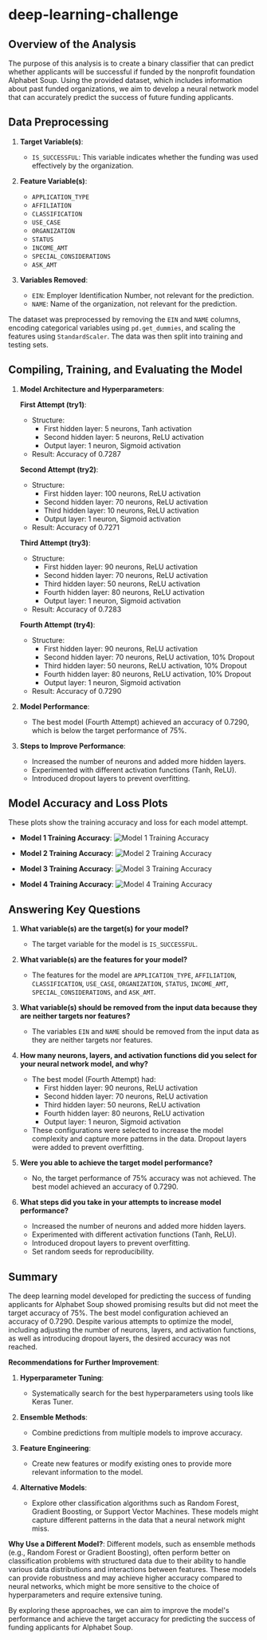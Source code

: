 # deep-learning-challenge

## Overview of the Analysis

The purpose of this analysis is to create a binary classifier that can predict whether applicants will be successful if funded by the nonprofit foundation Alphabet Soup. Using the provided dataset, which includes information about past funded organizations, we aim to develop a neural network model that can accurately predict the success of future funding applicants.

## Data Preprocessing

1. **Target Variable(s)**:
   - `IS_SUCCESSFUL`: This variable indicates whether the funding was used effectively by the organization.

2. **Feature Variable(s)**:
   - `APPLICATION_TYPE`
   - `AFFILIATION`
   - `CLASSIFICATION`
   - `USE_CASE`
   - `ORGANIZATION`
   - `STATUS`
   - `INCOME_AMT`
   - `SPECIAL_CONSIDERATIONS`
   - `ASK_AMT`

3. **Variables Removed**:
   - `EIN`: Employer Identification Number, not relevant for the prediction.
   - `NAME`: Name of the organization, not relevant for the prediction.

The dataset was preprocessed by removing the `EIN` and `NAME` columns, encoding categorical variables using `pd.get_dummies`, and scaling the features using `StandardScaler`. The data was then split into training and testing sets.

## Compiling, Training, and Evaluating the Model

1. **Model Architecture and Hyperparameters**:
   
   **First Attempt (try1)**:
   - Structure:
     - First hidden layer: 5 neurons, Tanh activation
     - Second hidden layer: 5 neurons, ReLU activation
     - Output layer: 1 neuron, Sigmoid activation
   - Result: Accuracy of 0.7287
   
   **Second Attempt (try2)**:
   - Structure:
     - First hidden layer: 100 neurons, ReLU activation
     - Second hidden layer: 70 neurons, ReLU activation
     - Third hidden layer: 10 neurons, ReLU activation
     - Output layer: 1 neuron, Sigmoid activation
   - Result: Accuracy of 0.7271
   
   **Third Attempt (try3)**:
   - Structure:
     - First hidden layer: 90 neurons, ReLU activation
     - Second hidden layer: 70 neurons, ReLU activation
     - Third hidden layer: 50 neurons, ReLU activation
     - Fourth hidden layer: 80 neurons, ReLU activation
     - Output layer: 1 neuron, Sigmoid activation
   - Result: Accuracy of 0.7283
   
   **Fourth Attempt (try4)**:
   - Structure:
     - First hidden layer: 90 neurons, ReLU activation
     - Second hidden layer: 70 neurons, ReLU activation, 10% Dropout
     - Third hidden layer: 50 neurons, ReLU activation, 10% Dropout
     - Fourth hidden layer: 80 neurons, ReLU activation, 10% Dropout
     - Output layer: 1 neuron, Sigmoid activation
   - Result: Accuracy of 0.7290

2. **Model Performance**:
   - The best model (Fourth Attempt) achieved an accuracy of 0.7290, which is below the target performance of 75%.

3. **Steps to Improve Performance**:
   - Increased the number of neurons and added more hidden layers.
   - Experimented with different activation functions (Tanh, ReLU).
   - Introduced dropout layers to prevent overfitting.

## Model Accuracy and Loss Plots

These plots show the training accuracy and loss for each model attempt.

- **Model 1 Training Accuracy**:
  ![Model 1 Training Accuracy](img/training_accuracy_1.png)
  
  
- **Model 2 Training Accuracy**:
  ![Model 2 Training Accuracy](img/training_accuracy_2.png)
  
  
- **Model 3 Training Accuracy**:
  ![Model 3 Training Accuracy](img/training_accuracy_3.png)

  
- **Model 4 Training Accuracy**:
  ![Model 4 Training Accuracy](img/training_accuracy_4.png)
  

## Answering Key Questions

1. **What variable(s) are the target(s) for your model?**
   - The target variable for the model is `IS_SUCCESSFUL`.

2. **What variable(s) are the features for your model?**
   - The features for the model are `APPLICATION_TYPE`, `AFFILIATION`, `CLASSIFICATION`, `USE_CASE`, `ORGANIZATION`, `STATUS`, `INCOME_AMT`, `SPECIAL_CONSIDERATIONS`, and `ASK_AMT`.

3. **What variable(s) should be removed from the input data because they are neither targets nor features?**
   - The variables `EIN` and `NAME` should be removed from the input data as they are neither targets nor features.

4. **How many neurons, layers, and activation functions did you select for your neural network model, and why?**
   - The best model (Fourth Attempt) had:
     - First hidden layer: 90 neurons, ReLU activation
     - Second hidden layer: 70 neurons, ReLU activation
     - Third hidden layer: 50 neurons, ReLU activation
     - Fourth hidden layer: 80 neurons, ReLU activation
     - Output layer: 1 neuron, Sigmoid activation
   - These configurations were selected to increase the model complexity and capture more patterns in the data. Dropout layers were added to prevent overfitting.

5. **Were you able to achieve the target model performance?**
   - No, the target performance of 75% accuracy was not achieved. The best model achieved an accuracy of 0.7290.

6. **What steps did you take in your attempts to increase model performance?**
   - Increased the number of neurons and added more hidden layers.
   - Experimented with different activation functions (Tanh, ReLU).
   - Introduced dropout layers to prevent overfitting.
   - Set random seeds for reproducibility.

## Summary

The deep learning model developed for predicting the success of funding applicants for Alphabet Soup showed promising results but did not meet the target accuracy of 75%. The best model configuration achieved an accuracy of 0.7290. Despite various attempts to optimize the model, including adjusting the number of neurons, layers, and activation functions, as well as introducing dropout layers, the desired accuracy was not reached.

**Recommendations for Further Improvement**:
1. **Hyperparameter Tuning**:
   - Systematically search for the best hyperparameters using tools like Keras Tuner.
   
2. **Ensemble Methods**:
   - Combine predictions from multiple models to improve accuracy.

3. **Feature Engineering**:
   - Create new features or modify existing ones to provide more relevant information to the model.
   
4. **Alternative Models**:
   - Explore other classification algorithms such as Random Forest, Gradient Boosting, or Support Vector Machines. These models might capture different patterns in the data that a neural network might miss.

**Why Use a Different Model?**:
Different models, such as ensemble methods (e.g., Random Forest or Gradient Boosting), often perform better on classification problems with structured data due to their ability to handle various data distributions and interactions between features. These models can provide robustness and may achieve higher accuracy compared to neural networks, which might be more sensitive to the choice of hyperparameters and require extensive tuning.

By exploring these approaches, we can aim to improve the model's performance and achieve the target accuracy for predicting the success of funding applicants for Alphabet Soup.
